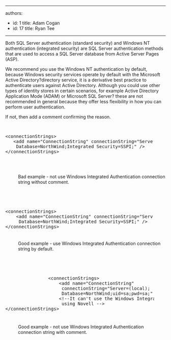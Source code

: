 

---
authors:
  - id: 1
    title: Adam Cogan
  - id: 17
    title: Ryan Tee
---




<span class='intro'> Both SQL Server authentication (standard security) and Windows NT authentication (integrated security) are SQL Server authentication methods that are used to access a SQL Server database from Active Server Pages (ASP). 
 </span>


  <p>We recommend you use the Windows NT authentication by default, because Windows security services operate by default with the Microsoft Active Directory?directory service, it is a derivative best practice to authenticate users against Active Directory. Although you could use other types of identity stores in certain scenarios, for example Active Directory Application Mode (ADAM) or Microsoft SQL Server? these are not recommended in general because they offer less flexibility in how you can perform user authentication. </p>
<p>If not, then add a comment confirming the reason.</p>
<p>&#160;</p>
<dl class="badCode">
    <dt style="width&#58;92.17%;height&#58;126px;">
    <pre>&lt;connectionStrings&gt;<br>   &lt;add name=&quot;ConnectionString&quot; connectionString=&quot;Server=(local);<br>    Database=NorthWind;Integrated Security=SSPI;&quot; /&gt;<br>&lt;/connectionStrings&gt;</pre>
    </dt>
    <dd>Bad example - not use Windows Integrated Authentication connection string without comment. </dd>
</dl>
<p>&#160;</p>
<p>&#160;</p>
<dl class="goodCode">
    <dt style="width&#58;92.02%;height&#58;100px;">
    <pre>&lt;connectionStrings&gt;<br>    &lt;add name=&quot;ConnectionString&quot; connectionString=&quot;Server=(local);<br>     Database=NorthWind;Integrated Security=SSPI;&quot; /&gt;<br>&lt;/connectionStrings&gt;</pre>
    </dt>
    <dd>Good example - use Windows Integrated Authentication connection string by default. </dd>
</dl>
<p>&#160;</p>
<p>&#160;</p>
<dl class="goodCode">
    <dt style="width&#58;92.79%;height&#58;152px;">
    <pre>                &lt;connectionStrings&gt;<br>                &#160;&#160;&#160;&#160;&lt;add name=&quot;ConnectionString&quot; <br>                     connectionString=&quot;Server=(local);<br>                     Database=NorthWind;uid=sa;pwd=sa;&quot; /&gt;<br>                &#160;&#160;&#160;&#160;&lt;!--It can't use the Windows Integrated because they are <br>                     using Novell --&gt;                <br>&lt;/connectionStrings&gt;</pre>
    </dt>
    <dd>Good example - not use Windows Integrated Authentication connection string with comment.</dd>
</dl>



